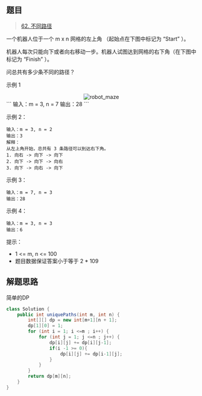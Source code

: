 ## 题目

> [62. 不同路径](https://leetcode-cn.com/problems/unique-paths/)

一个机器人位于一个 m x n 网格的左上角 （起始点在下图中标记为 “Start” ）。

机器人每次只能向下或者向右移动一步。机器人试图达到网格的右下角（在下图中标记为 “Finish” ）。

问总共有多少条不同的路径？

示例 1

<center><img src="https://ning-wang.oss-cn-beijing.aliyuncs.com/blog-imags/robot_maze.png" alt="robot_maze"  /></center>
```
输入：m = 3, n = 7
输出：28
```

示例 2：

```
输入：m = 3, n = 2
输出：3
解释：
从左上角开始，总共有 3 条路径可以到达右下角。
1. 向右 -> 向下 -> 向下
2. 向下 -> 向下 -> 向右
3. 向下 -> 向右 -> 向下
```

示例 3：

```
输入：m = 7, n = 3
输出：28
```

示例 4：

```
输入：m = 3, n = 3
输出：6
```


提示：

* 1 <= m, n <= 100
* 题目数据保证答案小于等于 2 * 109

## 解题思路

简单的DP

```java
class Solution {
    public int uniquePaths(int m, int n) {
        int[][] dp = new int[m+1][n + 1];
        dp[1][0] = 1;
        for (int i = 1; i <=m ; i++) {
            for (int j = 1; j <=n ; j++) {
                dp[i][j] += dp[i][j-1];
                if(i -1 >= 0){
                    dp[i][j] += dp[i-1][j];
                }
            }
        }
        return dp[m][n];
    }
}
```

